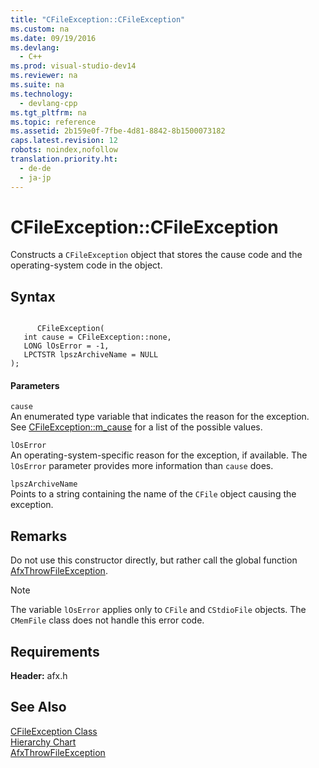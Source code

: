 ```yaml
---
title: "CFileException::CFileException"
ms.custom: na
ms.date: 09/19/2016
ms.devlang: 
  - C++
ms.prod: visual-studio-dev14
ms.reviewer: na
ms.suite: na
ms.technology: 
  - devlang-cpp
ms.tgt_pltfrm: na
ms.topic: reference
ms.assetid: 2b159e0f-7fbe-4d81-8842-8b1500073182
caps.latest.revision: 12
robots: noindex,nofollow
translation.priority.ht: 
  - de-de
  - ja-jp
---
```

# CFileException::CFileException
Constructs a `CFileException` object that stores the cause code and the operating-system code in the object.  
  
## Syntax  
  
```  
  
      CFileException(   
   int cause = CFileException::none,    
   LONG lOsError = -1,    
   LPCTSTR lpszArchiveName = NULL   
);  
```  
  
#### Parameters  
 `cause`  
 An enumerated type variable that indicates the reason for the exception. See [CFileException::m_cause](../vs140/CFileException--m_cause.md) for a list of the possible values.  
  
 `lOsError`  
 An operating-system-specific reason for the exception, if available. The `lOsError` parameter provides more information than `cause` does.  
  
 `lpszArchiveName`  
 Points to a string containing the name of the `CFile` object causing the exception.  
  
## Remarks  
 Do not use this constructor directly, but rather call the global function [AfxThrowFileException](../vs140/AfxThrowFileException.md).  
  
> [!NOTE]
>  The variable `lOsError` applies only to `CFile` and `CStdioFile` objects. The `CMemFile` class does not handle this error code.  
  
## Requirements  
 **Header:** afx.h  
  
## See Also  
 [CFileException Class](../vs140/CFileException-Class.md)   
 [Hierarchy Chart](../vs140/Hierarchy-Chart.md)   
 [AfxThrowFileException](../vs140/AfxThrowFileException.md)